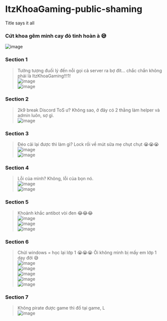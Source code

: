 # ItzKhoaGaming-public-shaming
Title says it all

### Cứt khoa gêm minh cay đỏ tinh hoàn à 😅  
![image](https://user-images.githubusercontent.com/67498765/154837214-b45e7103-841e-4c6a-86b4-f4cca5430b25.png)


### Section 1
> Tưởng tượng đuối lý đến nỗi gọi cả server ra bợ đít... chắc chắn không phải là ItzKhoaGaming!!!1!  
![image](https://user-images.githubusercontent.com/67498765/152801290-84b257a3-ce2c-4d1e-9af6-4f4eaf2f6d24.png)  
![image](https://user-images.githubusercontent.com/67498765/152800080-267a21d1-01f2-4ce5-a0ad-9b0f5d8aaa8d.png)  

### Section 2  
> 2k9 break Discord ToS ư? Không sao, ở đây có 2 thằng làm helper và admin luôn, sợ gì.  
![image](https://user-images.githubusercontent.com/67498765/152801461-6eb74d65-25b1-49e8-93e3-01248af73f09.png)  

### Section 3  
> Đéo cãi lại được thì làm gì? Lock rồi về mút sữa mẹ chụt chụt 😭😭😭  
![image](https://user-images.githubusercontent.com/67498765/152802734-e338111a-6de7-4749-b91e-85474077f2b6.png)  
![image](https://user-images.githubusercontent.com/67498765/152802410-b8988b2c-5f72-4cfb-8835-31425f984a0a.png)  

### Section 4  
> Lỗi của mình? Không, lỗi của bọn nó.  
![image](https://user-images.githubusercontent.com/67498765/152801862-3e7c1815-a039-443b-a8e9-26c09ad70339.png)  
![image](https://user-images.githubusercontent.com/67498765/152801938-149102a5-44f2-412d-a580-d882787db406.png)  

### Section 5  
> Khoảnh khắc antibot vòi đen 😂😂😂  
![image](https://user-images.githubusercontent.com/67498765/152912983-35f0e7bf-2728-40f1-af08-2df1a3fccf00.png)  
![image](https://user-images.githubusercontent.com/67498765/152913036-b087a768-1584-4f02-b2cd-94cb196692a0.png)  
![image](https://media.discordapp.net/attachments/894853950346502215/940965492158513192/Screenshot_20220209-204037.jpg  )

### Section 6
> Chửi windows = học lại lớp 1 😭😭😭
> Ôi không mình bị mấy em lớp 1 dạy đời 😅  
![image](https://cdn.discordapp.com/attachments/855066292800454688/944896084260569109/unknown.png)  
![image](https://cdn.discordapp.com/attachments/855066292800454688/944896108138749963/unknown.png)  
![image](https://cdn.discordapp.com/attachments/855066292800454688/944896135598866502/unknown.png)  
![image](https://cdn.discordapp.net/attachments/855066292800454688/944896178431086602/unknown.png)  
![image](https://cdn.discordapp.com/attachments/855066292800454688/944896211662565386/unknown.png)  

### Section 7
> Không pirate được game thì đổ tại game, L  
![image](https://i.imgur.com/ufatNP3.png)
